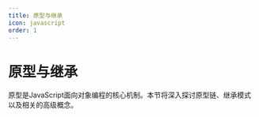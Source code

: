 ```yaml
---
title: 原型与继承
icon: javascript
order: 1
---
```


# 原型与继承

原型是JavaScript面向对象编程的核心机制。本节将深入探讨原型链、继承模式以及相关的高级概念。

